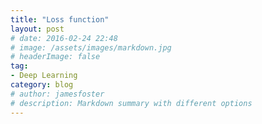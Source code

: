 ```yaml
---
title: "Loss function"
layout: post
# date: 2016-02-24 22:48
# image: /assets/images/markdown.jpg
# headerImage: false
tag:
- Deep Learning
category: blog
# author: jamesfoster
# description: Markdown summary with different options
---
```


